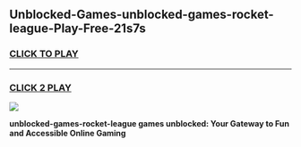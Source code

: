 
## Unblocked-Games-unblocked-games-rocket-league-Play-Free-21s7s
<h3>
<a href="https://premium76.site?title=unblocked-games-rocket-league&ref=18A">CLICK TO PLAY</a></h3>
<hr>

<h3>
<a href="https://premium76.site?title=unblocked-games-rocket-league&ref=18A">CLICK 2 PLAY</a>
  
</h3>

<a href="https://premium76.site?title=unblocked-games-rocket-league&ref=18A"><img src="https://clearcache.store/games.png"></a>


**unblocked-games-rocket-league games unblocked: Your Gateway to Fun and Accessible Online Gaming**
